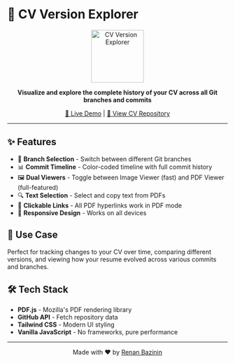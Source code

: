 # 📄 CV Version Explorer

<div align="center">
  <img src="https://i.imgur.com/xYEgGVW.png" alt="CV Version Explorer" width="120">
  
  **Visualize and explore the complete history of your CV across all Git branches and commits**
  
  [🚀 Live Demo](https://renanbazinin.github.io/cv-version-viewer/) | [📖 View CV Repository](https://github.com/renanbazinin/CV-RENAN)
</div>

---

## ✨ Features

- 🌿 **Branch Selection** - Switch between different Git branches
- 📊 **Commit Timeline** - Color-coded timeline with full commit history
- 🖼️ **Dual Viewers** - Toggle between Image Viewer (fast) and PDF Viewer (full-featured)
- 🔍 **Text Selection** - Select and copy text from PDFs
- 🔗 **Clickable Links** - All PDF hyperlinks work in PDF mode
- 📱 **Responsive Design** - Works on all devices

## 🎯 Use Case

Perfect for tracking changes to your CV over time, comparing different versions, and viewing how your resume evolved across various commits and branches.

## 🛠️ Tech Stack

- **PDF.js** - Mozilla's PDF rendering library
- **GitHub API** - Fetch repository data
- **Tailwind CSS** - Modern UI styling
- **Vanilla JavaScript** - No frameworks, pure performance

---

<div align="center">
  Made with ❤️ by <a href="https://github.com/renanbazinin">Renan Bazinin</a>
</div>
